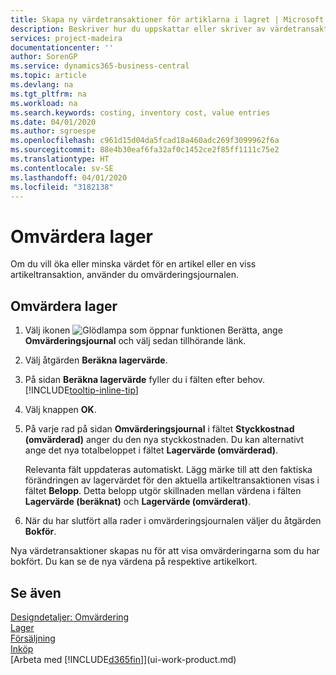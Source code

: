 ```yaml
---
title: Skapa ny värdetransaktioner för artiklarna i lagret | Microsoft Docs
description: Beskriver hur du uppskattar eller skriver av värdetransaktionerna av en eller flera artiklar i lager genom att bokföra deras faktiska, beräknade värde.
services: project-madeira
documentationcenter: ''
author: SorenGP
ms.service: dynamics365-business-central
ms.topic: article
ms.devlang: na
ms.tgt_pltfrm: na
ms.workload: na
ms.search.keywords: costing, inventory cost, value entries
ms.date: 04/01/2020
ms.author: sgroespe
ms.openlocfilehash: c961d15d04da5fcad18a460adc269f3099962f6a
ms.sourcegitcommit: 88e4b30eaf6fa32af0c1452ce2f85ff1111c75e2
ms.translationtype: HT
ms.contentlocale: sv-SE
ms.lasthandoff: 04/01/2020
ms.locfileid: "3182138"
---
```

# <a name="revalue-inventory"></a>Omvärdera lager
Om du vill öka eller minska värdet för en artikel eller en viss artikeltransaktion, använder du omvärderingsjournalen.

## <a name="to-revalue-inventory"></a>Omvärdera lager
1. Välj ikonen ![Glödlampa som öppnar funktionen Berätta](media/ui-search/search_small.png "Berätta vad du vill göra"), ange **Omvärderingsjournal** och välj sedan tillhörande länk.
2. Välj åtgärden **Beräkna lagervärde**.
3. På sidan **Beräkna lagervärde** fyller du i fälten efter behov. [!INCLUDE[tooltip-inline-tip](includes/tooltip-inline-tip_md.md)]
4. Välj knappen **OK**.
5. På varje rad på sidan **Omvärderingsjournal** i fältet **Styckkostnad (omvärderad)** anger du den nya styckkostnaden. Du kan alternativt ange det nya totalbeloppet i fältet **Lagervärde (omvärderad)**.

    Relevanta fält uppdateras automatiskt. Lägg märke till att den faktiska förändringen av lagervärdet för den aktuella artikeltransaktionen visas i fältet **Belopp**. Detta belopp utgör skillnaden mellan värdena i fälten **Lagervärde (beräknat)** och **Lagervärde (omvärderat)**.
6. När du har slutfört alla rader i omvärderingsjournalen väljer du åtgärden **Bokför**.

Nya värdetransaktioner skapas nu för att visa omvärderingarna som du har bokfört. Du kan se de nya värdena på respektive artikelkort.

## <a name="see-also"></a>Se även
[Designdetaljer: Omvärdering](design-details-revaluation.md)  
[Lager](inventory-manage-inventory.md)  
[Försäljning](sales-manage-sales.md)  
[Inköp](purchasing-manage-purchasing.md)  
[Arbeta med [!INCLUDE[d365fin](includes/d365fin_md.md)]](ui-work-product.md)
